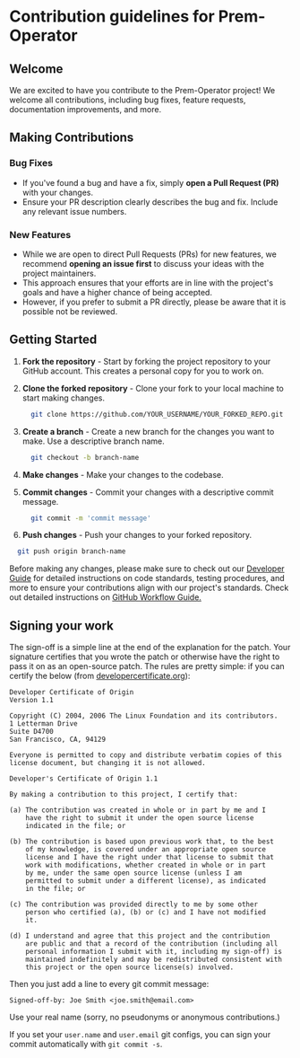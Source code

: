 # Contribution guidelines for Prem-Operator

## Welcome

We are excited to have you contribute to the Prem-Operator project!
We welcome all contributions, including bug fixes, feature requests, documentation improvements, and more.

## Making Contributions

### Bug Fixes

- If you've found a bug and have a fix, simply **open a Pull Request (PR)** with your changes.
- Ensure your PR description clearly describes the bug and fix. Include any relevant issue numbers.

### New Features

- While we are open to direct Pull Requests (PRs) for new features, we recommend **opening an issue first** to discuss your ideas with the project maintainers.
- This approach ensures that your efforts are in line with the project's goals and have a higher chance of being accepted.
- However, if you prefer to submit a PR directly, please be aware that it is possible not be reviewed.

## Getting Started

1. **Fork the repository** - Start by forking the project repository to your GitHub account. This creates a personal copy for you to work on.
2. **Clone the forked repository** - Clone your fork to your local machine to start making changes.

    ```bash
      git clone https://github.com/YOUR_USERNAME/YOUR_FORKED_REPO.git
    ```

3. **Create a branch** - Create a new branch for the changes you want to make. Use a descriptive branch name.

    ```bash
      git checkout -b branch-name
    ```

4. **Make changes** - Make your changes to the codebase.
5. **Commit changes** - Commit your changes with a descriptive commit message.

    ```bash
      git commit -m 'commit message'
    ```

6. **Push changes** - Push your changes to your forked repository.

```bash
  git push origin branch-name
```

Before making any changes, please make sure to check out our [Developer Guide](./developer_guide.md) for detailed instructions on code standards, testing procedures, and more to ensure your contributions align with our project's standards.
Check out detailed instructions on [GitHub Workflow Guide.](https://github.com/kubernetes/community/blob/master/contributors/guide/github-workflow.md)

## Signing your work

The sign-off is a simple line at the end of the explanation for the patch. Your
signature certifies that you wrote the patch or otherwise have the right to pass
it on as an open-source patch. The rules are pretty simple: if you can certify
the below (from [developercertificate.org](http://developercertificate.org/)):

```
Developer Certificate of Origin
Version 1.1

Copyright (C) 2004, 2006 The Linux Foundation and its contributors.
1 Letterman Drive
Suite D4700
San Francisco, CA, 94129

Everyone is permitted to copy and distribute verbatim copies of this
license document, but changing it is not allowed.

Developer's Certificate of Origin 1.1

By making a contribution to this project, I certify that:

(a) The contribution was created in whole or in part by me and I
    have the right to submit it under the open source license
    indicated in the file; or

(b) The contribution is based upon previous work that, to the best
    of my knowledge, is covered under an appropriate open source
    license and I have the right under that license to submit that
    work with modifications, whether created in whole or in part
    by me, under the same open source license (unless I am
    permitted to submit under a different license), as indicated
    in the file; or

(c) The contribution was provided directly to me by some other
    person who certified (a), (b) or (c) and I have not modified
    it.

(d) I understand and agree that this project and the contribution
    are public and that a record of the contribution (including all
    personal information I submit with it, including my sign-off) is
    maintained indefinitely and may be redistributed consistent with
    this project or the open source license(s) involved.
```

Then you just add a line to every git commit message:

    Signed-off-by: Joe Smith <joe.smith@email.com>

Use your real name (sorry, no pseudonyms or anonymous contributions.)

If you set your `user.name` and `user.email` git configs, you can sign your
commit automatically with `git commit -s`.
